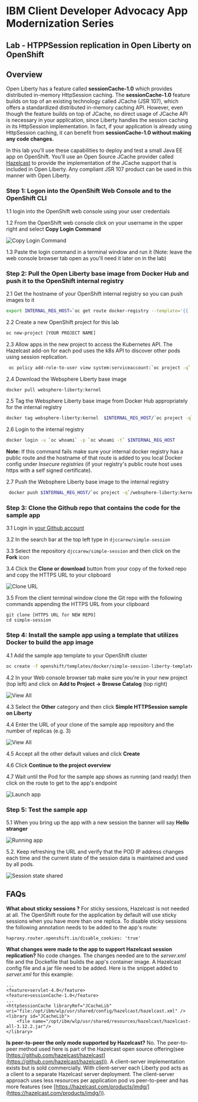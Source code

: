 # IBM Client Developer Advocacy App Modernization Series

## Lab - HTPPSession replication in Open Liberty on OpenShift

## Overview

Open Liberty has a feature called **sessionCache-1.0** which provides distributed in-memory HttpSession caching. The **sessionCache-1.0** feature builds on top of an existing technology called JCache (JSR 107), which offers a standardized distributed in-memory caching API. However, even though the feature builds on top of JCache, no direct usage of JCache API is necessary in your application, since Liberty handles the session caching in its HttpSession implementation. In fact, if your application is already using HttpSession caching, it can benefit from **sessionCache-1.0 without making any code changes.**

In this lab you'll use these  capabilities  to deploy and test  a small Java EE app on OpenShift. You'll use an Open Source JCache provider called [Hazelcast](https://github.com/hazelcast/hazelcast) to provide the implementation of the JCache support that is included in Open Liberty. Any compliant JSR 107 product can be used in this manner with Open Liberty.

### Step 1: Logon into the OpenShift Web Console and to the OpenShift CLI

1.1 login into the OpenShift web console using  your user credentials

1.2 From the OpenShift web console click on your username in the upper right and select **Copy Login Command**

   ![Copy Login Command](images/ss3.png)

1.3 Paste the login command in a terminal window and run it (Note: leave the web console browser tab open as you'll need it later on in the lab)

### Step 2: Pull the Open Liberty base image from Docker Hub and push it to the OpenShift internal registry

2.1 Get the hostname of your OpenShift internal registry so you can push images to it

   ```bash
   export INTERNAL_REG_HOST=`oc get route docker-registry --template='{{ .spec.host }}' -n default`
   ```

2.2 Create a new OpenShift project for this lab

   ```bash
   oc new-project [YOUR PROJECT NAME]
   ```

2.3 Allow apps in the new project to access the Kubernetes API. The Hazelcast add-on for each pod  uses the k8s API to discover other pods using session replication.

   ```bash
    oc policy add-role-to-user view system:serviceaccount:`oc project -q`:default -n `oc project -q`
   ```

2.4 Download the Websphere Liberty base image

  ```bash
  docker pull websphere-liberty:kernel
  ```      

2.5 Tag the Websphere Liberty base image from Docker Hub appropriately for the internal registry

   ```bash
   docker tag websphere-liberty:kernel  $INTERNAL_REG_HOST/`oc project -q`/websphere-liberty:kernel
   ```

2.6 Login to the internal registry

   ```bash
   docker login -u `oc whoami` -p `oc whoami -t` $INTERNAL_REG_HOST
   ```
   **Note:** If this command fails make sure your internal docker registry  has a public route and the hostname of that route is added to you local Docker config under *Insecure registries* (if your registry's public route host uses https with a self signed certificate).

2.7 Push the Websphere Liberty base image to the internal registry

   ```bash
    docker push $INTERNAL_REG_HOST/`oc project -q`/websphere-liberty:kernel
   ```

### Step 3: Clone the Github repo that contains the code for the sample  app

3.1  Login in [your Github account](https://github.com)

3.2  In the search bar at the top left type in `djccarew/simple-session`

3.3  Select the repository `djccarew/simple-session` and then click on the **Fork** icon

3.4  Click the **Clone or download** button from your copy of the forked repo and copy the HTTPS URL to your clipboard

  ![Clone URL](images/ss00.png)

3.5  From the client terminal window clone the Git repo  with  the following commands  appending the HTTPS URL from your clipboard

   ```text
   git clone [HTTPS URL for NEW REPO]
   cd simple-session
   ```

### Step 4: Install the sample  app using a template that utilizes Docker  to build the app image   

4.1 Add the sample  app template to your OpenShift cluster

   ```bash
   oc create -f openshift/templates/docker/simple-session-liberty-template.yaml
   ```
4.2 In your Web console browser tab make sure you're in your new  project (top left) and click on **Add to Project -> Browse Catalog** (top right)

   ![View All](images/ss8.png)

4.3 Select the **Other** category and then click **Simple HTTPSession sample on Liberty**

4.4 Enter the URL of your clone of the sample app repository and the number of replicas (e.g. 3)

   ![View All](images/ss8.5.png)

4.5 Accept all the other default values and click **Create**

4.6 Click  **Continue to the project overview**

4.7 Wait until the Pod for the sample  app shows as running (and ready) then click on the route to get to the app's endpoint

   ![Launch app](images/ss9.png)

### Step 5: Test the sample app

5.1 When you bring up the app with a new session the banner will say **Hello stranger**

   ![Running app](images/ss10.png)

5.2. Keep refreshing the URL and verify that the POD IP address changes each time and the current state of the  session data is maintained and used by all pods.

   ![Session state shared](images/ss11.gif)

## FAQs

**What about sticky sessions ?**
For sticky sessions, Hazelcast is not needed at all. The  OpenShift route for the application by default will use sticky sessions when you have more than one replica. To disable sticky sessions the following annotation needs to be added to the app's route:
```
haproxy.router.openshift.io/disable_cookies: 'true'
```

**What changes were made to the app to support Hazelcast session replication?**
No code changes. The changes needed are to the *server.xml* file and the Dockefile that builds the app's container image. A Hazelcast config file and a jar file need to be added. Here is the snippet added to *server.xml* for this example:

```
...
<feature>servlet-4.0</feature>
<feature>sessionCache-1.0</feature>
...
<httpSessionCache libraryRef="JCacheLib" uri="file:/opt/ibm/wlp/usr/shared/config/hazelcast/hazelcast.xml" />
<library id="JCacheLib">
    <file name="/opt/ibm/wlp/usr/shared/resources/hazelcast/hazelcast-all-3.12.2.jar"/>
</library>
```
**Is peer-to-peer the only mode supported by Hazelcast?**
No. The peer-to-peer method used here is part of the Hazelcast open source offering(see [https://github.com/hazelcast/hazelcast](https://github.com/hazelcast/hazelcast)). A client-server implementation exists but is sold commercially. With client-server each Liberty pod acts as a client to a separate Hazelcast server deployment. The client-server approach uses less resources per application pod vs peer-to-peer and has more features (see [https://hazelcast.com/products/imdg/](https://hazelcast.com/products/imdg/)).
